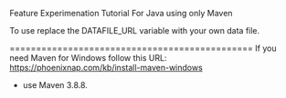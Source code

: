 Feature Experimenation Tutorial For Java using only Maven

To use replace the DATAFILE_URL variable with your own data file. 


==============================================
If you need Maven for Windows follow this URL: https://phoenixnap.com/kb/install-maven-windows
 * use Maven 3.8.8.
